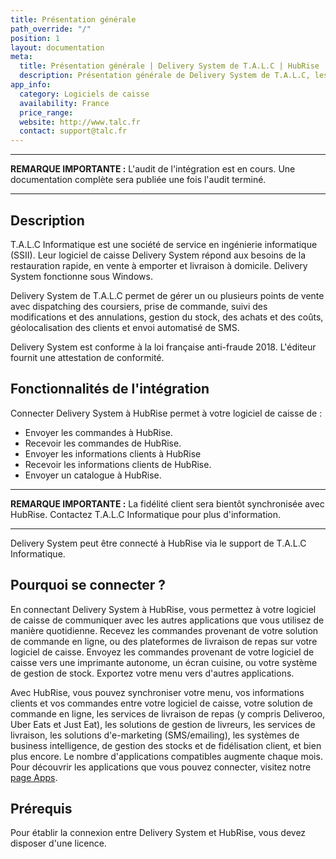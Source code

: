 ```yaml
---
title: Présentation générale
path_override: "/"
position: 1
layout: documentation
meta:
  title: Présentation générale | Delivery System de T.A.L.C | HubRise
  description: Présentation générale de Delivery System de T.A.L.C, les raisons de connecter votre caisse à HubRise et les fonctionnalités de l'intégration avec HubRise.
app_info:
  category: Logiciels de caisse
  availability: France
  price_range:
  website: http://www.talc.fr
  contact: support@talc.fr
---
```


---

**REMARQUE IMPORTANTE :** L'audit de l'intégration est en cours. Une documentation complète sera publiée une fois l'audit terminé.

---

## Description

T.A.L.C Informatique est une société de service en ingénierie informatique (SSII). Leur logiciel de caisse Delivery System répond aux besoins de la restauration rapide, en vente à emporter et livraison à domicile. Delivery System fonctionne sous Windows.

Delivery System de T.A.L.C permet de gérer un ou plusieurs points de vente avec dispatching des coursiers, prise de commande, suivi des modifications et des annulations, gestion du stock, des achats et des coûts, géolocalisation des clients et envoi automatisé de SMS.

Delivery System est conforme à la loi française anti-fraude 2018. L'éditeur fournit une attestation de conformité.

## Fonctionnalités de l'intégration

Connecter Delivery System à HubRise permet à votre logiciel de caisse de :

- Envoyer les commandes à HubRise.
- Recevoir les commandes de HubRise.
- Envoyer les informations clients à HubRise
- Recevoir les informations clients de HubRise.
- Envoyer un catalogue à HubRise.

---

**REMARQUE IMPORTANTE :** La fidélité client sera bientôt synchronisée avec HubRise. Contactez T.A.L.C Informatique pour plus d'information.

---

Delivery System peut être connecté à HubRise via le support de T.A.L.C Informatique.

## Pourquoi se connecter ?

En connectant Delivery System à HubRise, vous permettez à votre logiciel de caisse de communiquer avec les autres applications que vous utilisez de manière quotidienne. Recevez les commandes provenant de votre solution de commande en ligne, ou des plateformes de livraison de repas sur votre logiciel de caisse. Envoyez les commandes provenant de votre logiciel de caisse vers une imprimante autonome, un écran cuisine, ou votre système de gestion de stock. Exportez votre menu vers d'autres applications.

Avec HubRise, vous pouvez synchroniser votre menu, vos informations clients et vos commandes entre votre logiciel de caisse, votre solution de commande en ligne, les services de livraison de repas (y compris Deliveroo, Uber Eats et Just Eat), les solutions de gestion de livreurs, les services de livraison, les solutions d'e-marketing (SMS/emailing), les systèmes de business intelligence, de gestion des stocks et de fidélisation client, et bien plus encore. Le nombre d'applications compatibles augmente chaque mois. Pour découvrir les applications que vous pouvez connecter, visitez notre [page Apps](/apps).

## Prérequis

Pour établir la connexion entre Delivery System et HubRise, vous devez disposer d'une licence.
